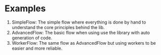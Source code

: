 # Examples

1. SimpleFlow: The simple flow where everything is done by hand to understand the core principles behind the lib.
2. AdvancedFlow: The basic flow when using use the library with auto generation of code.
3. WorkerFlow: The same flow as AdvancedFlow but using workers to be easier and more reliable.
